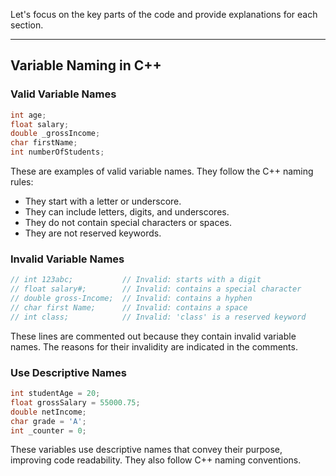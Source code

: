Let's focus on the key parts of the code and provide explanations for each section.

---

## Variable Naming in C++

### Valid Variable Names

```cpp
int age;
float salary;
double _grossIncome;
char firstName;
int numberOfStudents;
```

These are examples of valid variable names. They follow the C++ naming rules:

- They start with a letter or underscore.
- They can include letters, digits, and underscores.
- They do not contain special characters or spaces.
- They are not reserved keywords.

### Invalid Variable Names

```cpp
// int 123abc;           // Invalid: starts with a digit
// float salary#;        // Invalid: contains a special character
// double gross-Income;  // Invalid: contains a hyphen
// char first Name;      // Invalid: contains a space
// int class;            // Invalid: 'class' is a reserved keyword
```

These lines are commented out because they contain invalid variable names. The reasons for their invalidity are indicated in the comments.

### Use Descriptive Names

```cpp
int studentAge = 20;
float grossSalary = 55000.75;
double netIncome;
char grade = 'A';
int _counter = 0;
```

These variables use descriptive names that convey their purpose, improving code readability. They also follow C++ naming conventions.
